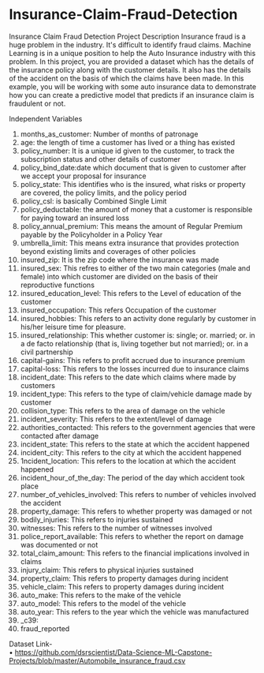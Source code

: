 # Insurance-Claim-Fraud-Detection
Insurance Claim Fraud Detection
Project Description
Insurance fraud is a huge problem in the industry. It's difficult to identify fraud claims. Machine Learning is in a unique position to help the Auto Insurance industry with this problem.
In this project, you are provided a dataset which has the details of the insurance policy along with the customer details. It also has the details of the accident on the basis of which the claims have been made. 
In this example, you will be working with some auto insurance data to demonstrate how you can create a predictive model that predicts if an insurance claim is fraudulent or not. 

Independent Variables
1.	months_as_customer: Number of months of patronage
2.	age: the length of time a customer has lived or a thing has existed
3.	policy_number: It is a unique id given to the customer, to track the subscription status and other details of customer
4.	policy_bind_date:date which document that is given to customer after we accept your proposal for insurance
5.	policy_state: This identifies who is the insured, what risks or property are covered, the policy limits, and the policy period
6.	policy_csl: is basically Combined Single Limit
7.	policy_deductable: the amount of money that a customer is responsible for paying toward an insured loss
8.	policy_annual_premium: This means the amount of Regular Premium payable by the Policyholder in a Policy Year
9.	umbrella_limit: This means extra insurance that provides protection beyond existing limits and coverages of other policies
10.	insured_zip: It is the zip code where the insurance was made
11.	insured_sex: This refres to either of the two main categories (male and female) into which customer are divided on the basis of their reproductive functions
12.	insured_education_level: This refers to the Level of education of the customer
13.	insured_occupation: This refers Occupation of the customer
14.	insured_hobbies: This refers to an activity done regularly by customer in his/her leisure time for pleasure.
15.	insured_relationship: This whether customer is: single; or. married; or. in a de facto relationship (that is, living together but not married); or. in a civil partnership
16.	capital-gains: This refers to profit accrued due to insurance premium
17.	capital-loss: This refers to the losses incurred due to insurance claims
18.	incident_date: This refers to the date which claims where made by customers
19.	incident_type: This refers to the type of claim/vehicle damage made by customer
20.	collision_type: This refers to the area of damage on the vehicle
21.	incident_severity: This refers to the extent/level of damage
22.	authorities_contacted: This refers to the government agencies that were contacted after damage
23.	incident_state: This refers to the state at which the accident happened
24.	incident_city: This refers to the city at which the accident happened
25.	1ncident_location: This refers to the location at which the accident happened
26.	incident_hour_of_the_day: The period of the day which accident took place
27.	number_of_vehicles_involved: This refers to number of vehicles involved the accident
28.	property_damage: This refers to whether property was damaged or not
29.	bodily_injuries: This refers to injuries sustained
30.	witnesses: This refers to the number of witnesses involved
31.	police_report_available: This refers to whether the report on damage was documented or not
32.	total_claim_amount: This refers to the financial implications involved in claims
33.	injury_claim: This refers to physical injuries sustained
34.	property_claim: This refers to property damages during incident
35.	vehicle_claim: This refers to property damages during incident
36.	auto_make: This refers to the make of the vehicle
37.	auto_model: This refers to the model of the vehicle
38.	auto_year: This refers to the year which the vehicle was manufactured
39.	_c39:
40.	fraud_reported

Dataset Link-  
•	https://github.com/dsrscientist/Data-Science-ML-Capstone-Projects/blob/master/Automobile_insurance_fraud.csv

